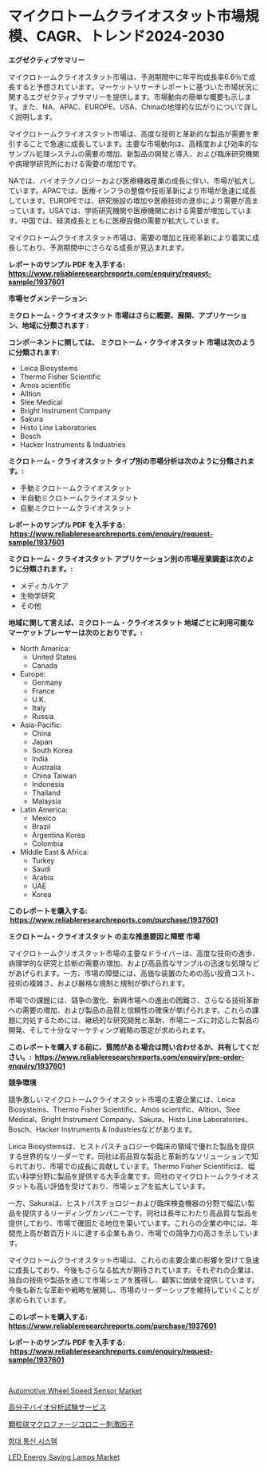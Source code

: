 <p><h1>マイクロトームクライオスタット市場規模、CAGR、トレンド2024-2030</h1></p><p><strong>エグゼクティブサマリー</strong></p>
<p><p>マイクロトームクライオスタット市場は、予測期間中に年平均成長率6.6％で成長すると予想されています。マーケットリサーチレポートに基づいた市場状況に関するエグゼクティブサマリーを提供します。市場動向の簡単な概要も示します。また、NA、APAC、EUROPE、USA、Chinaの地理的な広がりについて詳しく説明します。</p><p>マイクロトームクライオスタット市場は、高度な技術と革新的な製品が需要を牽引することで急速に成長しています。主要な市場動向は、高精度および効率的なサンプル処理システムの需要の増加、新製品の開発と導入、および臨床研究機関や病理学研究所における需要の増加です。</p><p>NAでは、バイオテクノロジーおよび医療機器産業の成長に伴い、市場が拡大しています。APACでは、医療インフラの整備や技術革新により市場が急速に成長しています。EUROPEでは、研究施設の増加や医療技術の進歩により需要が高まっています。USAでは、学術研究機関や医療機関における需要が増加しています。中国では、経済成長とともに医療設備の需要が拡大しています。</p><p>マイクロトームクライオスタット市場は、需要の増加と技術革新により着実に成長しており、予測期間中にさらなる成長が見込まれます。</p></p>
<p><strong>レポートのサンプル PDF を入手する: <a href="https://www.reliableresearchreports.com/enquiry/request-sample/1937601">https://www.reliableresearchreports.com/enquiry/request-sample/1937601</a></strong></p>
<p><strong>市場セグメンテーション:</strong></p>
<p><strong> ミクロトーム・クライオスタット 市場はさらに概要、展開、アプリケーション、地域に分類されます :</strong></p>
<p><strong>コンポーネントに関しては、 ミクロトーム・クライオスタット 市場は次のように分類されます: &nbsp;</strong></p>
<p><ul><li>Leica Biosystems</li><li>Thermo Fisher Scientific</li><li>Amos scientific</li><li>Alltion</li><li>Slee Medical</li><li>Bright Instrument Company</li><li>Sakura</li><li>Histo Line Laboratories</li><li>Bosch</li><li>Hacker Instruments & Industries</li></ul></p>
<p><strong> ミクロトーム・クライオスタット タイプ別の市場分析は次のように分類されます。:</strong></p>
<p><ul><li>手動ミクロトームクライオスタット</li><li>半自動ミクロトームクライオスタット</li><li>自動ミクロトームクライオスタット</li></ul></p>
<p><strong>レポートのサンプル PDF を入手する: &nbsp;<a href="https://www.reliableresearchreports.com/enquiry/request-sample/1937601">https://www.reliableresearchreports.com/enquiry/request-sample/1937601</a></strong></p>
<p><strong> ミクロトーム・クライオスタット アプリケーション別の市場産業調査は次のように分類されます。:</strong></p>
<p><ul><li>メディカルケア</li><li>生物学研究</li><li>その他</li></ul></p>
<p><strong>地域に関して言えば、ミクロトーム・クライオスタット 地域ごとに利用可能なマーケットプレーヤーは次のとおりです。:</strong></p>
<p><ul>
    <li>
        North America:
        <ul>
            <li>United States</li>
            <li>Canada</li>
        </ul>
    </li>
    <li>
        Europe:
        <ul>
            <li>Germany</li>
            <li>France</li>
            <li>U.K.</li>
            <li>Italy</li>
            <li>Russia</li>
        </ul>
    </li>
    <li>
        Asia-Pacific:
        <ul>
            <li>China</li>
            <li>Japan</li>
            <li>South Korea</li>
            <li>India</li>
            <li>Australia</li>
            <li>China Taiwan</li>
            <li>Indonesia</li>
            <li>Thailand</li>
            <li>Malaysia</li>
        </ul>
    </li>
    <li>
        Latin America:
        <ul>
            <li>Mexico</li>
            <li>Brazil</li>
            <li>Argentina Korea</li>
            <li>Colombia</li>
        </ul>
    </li>
    <li>
        Middle East & Africa:
        <ul>
            <li>Turkey</li>
            <li>Saudi</li>
            <li>Arabia</li>
            <li>UAE</li>
            <li>Korea</li>
        </ul>
    </li>
    </ul></p>
<p><strong>このレポートを購入する: &nbsp;<a href="https://www.reliableresearchreports.com/purchase/1937601">https://www.reliableresearchreports.com/purchase/1937601</a></strong></p>
<p><strong>ミクロトーム・クライオスタット の主な推進要因と障壁 市場</strong></p>
<p><p>マイクロトームクリオスタット市場の主要なドライバーは、高度な技術の進歩、病理学的な研究と診断の需要の増加、および高品質なサンプルの迅速な処理などがあげられます。一方、市場の障壁には、高価な装置のための高い投資コスト、技術の複雑さ、および厳格な規制と規制が挙げられます。</p><p>市場での課題には、競争の激化、新興市場への進出の困難さ、さらなる技術革新への需要の増加、および製品の品質と信頼性の確保が挙げられます。これらの課題に対処するためには、継続的な研究開発と革新、市場ニーズに対応した製品の開発、そして十分なマーケティング戦略の策定が求められます。</p></p>
<p><strong>このレポートを購入する前に、質問がある場合は問い合わせるか、共有してください。:&nbsp; <a href="https://www.reliableresearchreports.com/enquiry/pre-order-enquiry/1937601">https://www.reliableresearchreports.com/enquiry/pre-order-enquiry/1937601</a></strong></p>
<p><strong>競争環境</strong></p>
<p><p>競争激しいマイクロトームクライオスタット市場の主要企業には、Leica Biosystems、Thermo Fisher Scientific、Amos scientific、Alltion、Slee Medical、Bright Instrument Company、Sakura、Histo Line Laboratories、Bosch、Hacker Instruments & Industriesなどがあります。</p><p>Leica Biosystemsは、ヒストパスチョロジーや臨床の領域で優れた製品を提供する世界的なリーダーです。同社は高品質な製品と革新的なソリューションで知られており、市場での成長に貢献しています。Thermo Fisher Scientificは、幅広い科学分野に製品を提供する大手企業です。同社のマイクロトームクライオスタットも高い評価を受けており、市場シェアを拡大しています。</p><p>一方、Sakuraは、ヒストパスチョロジーおよび臨床検査機器の分野で幅広い製品を提供するリーディングカンパニーです。同社は長年にわたり高品質な製品を提供しており、市場で確固たる地位を築いています。これらの企業の中には、年間売上高が数百万ドルに達する企業もあり、市場での競争力の高さを示しています。</p><p>マイクロトームクライオスタット市場は、これらの主要企業の影響を受けて急速に成長しており、今後もさらなる拡大が期待されています。それぞれの企業は、独自の技術や製品を通じて市場シェアを獲得し、顧客に価値を提供しています。今後も新たな革新や戦略を展開し、市場のリーダーシップを維持していくことが求められています。</p></p>
<p><strong>このレポートを購入する: &nbsp; <a href="https://www.reliableresearchreports.com/purchase/1937601">https://www.reliableresearchreports.com/purchase/1937601</a></strong></p>
<p><strong>レポートのサンプル PDF を入手する: &nbsp;<a href="https://www.reliableresearchreports.com/enquiry/request-sample/1937601">https://www.reliableresearchreports.com/enquiry/request-sample/1937601</a></strong><strong></strong></p>
<p>&nbsp;</p>
<p><p><a href="https://issuu.com/reportprime-2/docs/automotive-wheel-speed-sensor-market-size-2030.ppt">Automotive Wheel Speed Sensor Market</a></p><p><a href="https://medium.com/@demarcuskuhlman/%E5%A4%A7%E3%81%8D%E3%81%AA%E5%88%86%E5%AD%90%E3%81%AE%E7%94%9F%E4%BD%93%E5%88%86%E6%9E%90%E3%83%86%E3%82%B9%E3%83%88%E3%82%B5%E3%83%BC%E3%83%93%E3%82%B9%E3%81%AE%E5%B8%82%E5%A0%B4%E3%82%B7%E3%82%A7%E3%82%A2%E3%81%AE%E9%80%B2%E5%8C%96%E3%81%A8%E5%B8%82%E5%A0%B4%E6%88%90%E9%95%B7%E3%83%88%E3%83%AC%E3%83%B3%E3%83%89-2024%E5%B9%B4-2031%E5%B9%B4-db43a86fca75">高分子バイオ分析試験サービス</a></p><p><a href="https://github.com/mohamedbakry57/Market-Research-Report-List-3/blob/main/956185411185.md">顆粒球マクロファージコロニー刺激因子</a></p><p><a href="https://github.com/KellyLyncyh543964/Market-Research-Report-List-1/blob/main/954256710158.md">함대 통신 시스템</a></p><p><a href="https://github.com/vimar16th/Market-Research-Report-List-3/blob/main/led-energy-saving-lamps-market.md">LED Energy Saving Lamps Market</a></p></p>